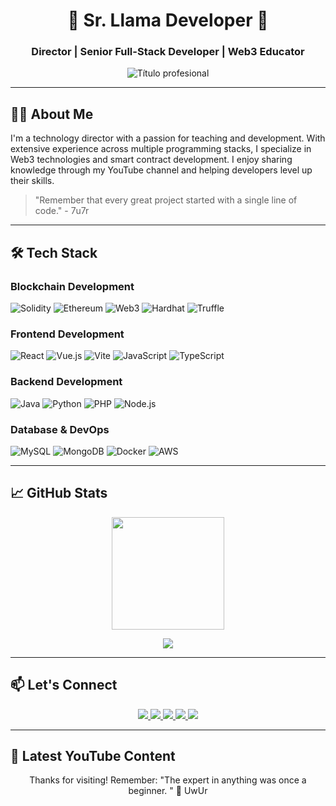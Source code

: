 <h1 align="center">🦙 Sr. Llama Developer 🦙</h1>
<h3 align="center"> Director | Senior Full-Stack Developer | Web3 Educator</h3>

<p align="center">
  <img src="https://readme-typing-svg.herokuapp.com?color=FFF200&size=26&center=true&vCenter=true&width=500&lines=Solidity+Architect;Web3+Enthusiast;Blockchain+Educator;Full-Stack+Developer;Open+Source+Contributor" alt="Título profesional" />
</p>

---

## 👨‍💻 About Me

I'm a technology director with a passion for teaching and development. With extensive experience across multiple programming stacks, I specialize in Web3 technologies and smart contract development. I enjoy sharing knowledge through my YouTube channel and helping developers level up their skills.

> "Remember that every great project started with a single line of code." - 7u7r

---

## 🛠️ Tech Stack

### Blockchain Development
![Solidity](https://img.shields.io/badge/Solidity-363636?style=for-the-badge&logo=solidity&logoColor=white)
![Ethereum](https://img.shields.io/badge/Ethereum-3C3C3D?style=for-the-badge&logo=ethereum&logoColor=white)
![Web3](https://img.shields.io/badge/Web3.js-F16822?style=for-the-badge&logo=web3.js&logoColor=white)
![Hardhat](https://img.shields.io/badge/Hardhat-FFF100?style=for-the-badge&logo=hardhat&logoColor=black)
![Truffle](https://img.shields.io/badge/Truffle-5E464D?style=for-the-badge&logo=truffle&logoColor=white)

### Frontend Development
![React](https://img.shields.io/badge/React-61DAFB?style=for-the-badge&logo=react&logoColor=black)
![Vue.js](https://img.shields.io/badge/Vue.js-4FC08D?style=for-the-badge&logo=vue.js&logoColor=white)
![Vite](https://img.shields.io/badge/Vite-646CFF?style=for-the-badge&logo=vite&logoColor=white)
![JavaScript](https://img.shields.io/badge/JavaScript-F7DF1E?style=for-the-badge&logo=javascript&logoColor=black)
![TypeScript](https://img.shields.io/badge/TypeScript-3178C6?style=for-the-badge&logo=typescript&logoColor=white)

### Backend Development
![Java](https://img.shields.io/badge/Java-ED8B00?style=for-the-badge&logo=java&logoColor=white)
![Python](https://img.shields.io/badge/Python-3776AB?style=for-the-badge&logo=python&logoColor=white)
![PHP](https://img.shields.io/badge/PHP-777BB4?style=for-the-badge&logo=php&logoColor=white)
![Node.js](https://img.shields.io/badge/Node.js-339933?style=for-the-badge&logo=node.js&logoColor=white)

### Database & DevOps
![MySQL](https://img.shields.io/badge/MySQL-4479A1?style=for-the-badge&logo=mysql&logoColor=white)
![MongoDB](https://img.shields.io/badge/MongoDB-47A248?style=for-the-badge&logo=mongodb&logoColor=white)
![Docker](https://img.shields.io/badge/Docker-2496ED?style=for-the-badge&logo=docker&logoColor=white)
![AWS](https://img.shields.io/badge/AWS-232F3E?style=for-the-badge&logo=amazon-aws&logoColor=white)

---

## 📈 GitHub Stats

<p align="center">
  
  <img height="180em" src="https://github-readme-stats.vercel.app/api/top-langs/?username=srllamadev&layout=compact&theme=radical&langs_count=8" />
</p>

<p align="center">
  <img src="https://github-readme-streak-stats.herokuapp.com/?user=srllamadev&theme=radical" />
</p>

---

## 📫 Let's Connect

<p align="center">
  <a href="mailto:srllamadev@gmail.com">
    <img src="https://img.shields.io/badge/Gmail-D14836?style=for-the-badge&logo=gmail&logoColor=white" />
  </a>
  <a href="https://www.youtube.com/@srllamadev">
    <img src="https://img.shields.io/badge/YouTube-FF0000?style=for-the-badge&logo=youtube&logoColor=white" />
  </a>
  <a href="https://www.linkedin.com/in/srllamadev">
    <img src="https://img.shields.io/badge/LinkedIn-0077B5?style=for-the-badge&logo=linkedin&logoColor=white" />
  </a>
  <a href="https://www.tiktok.com/@srllamadev">
    <img src="https://img.shields.io/badge/TikTok-000000?style=for-the-badge&logo=tiktok&logoColor=white" />
  </a>
  <a href="https://www.instagram.com/srllamadev">
    <img src="https://img.shields.io/badge/Instagram-E4405F?style=for-the-badge&logo=instagram&logoColor=white" />
  </a>
</p>

---

## 🎥 Latest YouTube Content

<p align="center"> 
  Thanks for visiting! Remember: "The expert in anything was once a beginner. " 🚀 UwUr
</p>
